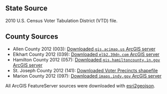 State Source
---

2010 U.S. Census Voter Tabulation District (VTD) file.

County Sources
---

- Allen County 2012 (003): [Downloaded `gis.acimap.us` ArcGIS server](https://gis.acimap.us/projectservicesadmin/rest/services/Accela/Accela_Production/MapServer/51)
- Elkhart County 2012 (039): [Downloaded `elb2.39dn.com` ArcGIS server](https://elb2.39dn.com/arcgis/rest/services/eGISDynamicServices/ElkhartINDynamic/MapServer/103)
- Hamilton County 2012 (057): [Downloaded `gis.hamiltoncounty.in.gov` ArcGIS server](http://gis.hamiltoncounty.in.gov/ArcGIS/rest/services/Precincts/MapServer/0)
- St. Joseph County 2012 (141): [Downloaded Voter Precincts shapefile](http://stjosephcountyindiana.com/788/Layer-List)
- Marion County 2012 (097): [Downloaded `imaps.indy.gov` ArcGIS server](http://imaps.indy.gov/arcgis/rest/services/VotingPrecincts/MapServer/0)

All ArcGIS FeatureServer sources were downloaded with [esri2geojson](https://github.com/openaddresses/pyesridump).
